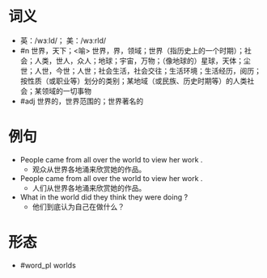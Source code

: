 # 词义
- 英：/wɜːld/； 美：/wɜːrld/
- #n 世界，天下；<喻> 世界，界，领域；世界（指历史上的一个时期）；社会；人类，世人，众人；地球；宇宙，万物；（像地球的）星球，天体；尘世；人世，今世；人世；社会生活，社会交往；生活环境；生活经历，阅历；按性质（或职业等）划分的类别；某地域（或民族、历史时期等）的人类社会；某领域的一切事物
- #adj 世界的，世界范围的；世界著名的
# 例句
- People came from all over the world to view her work .
	- 观众从世界各地涌来欣赏她的作品。
- People came from all over the world to view her work .
	- 人们从世界各地涌来欣赏她的作品。
- What in the world did they think they were doing ?
	- 他们到底认为自己在做什么？
# 形态
- #word_pl worlds

